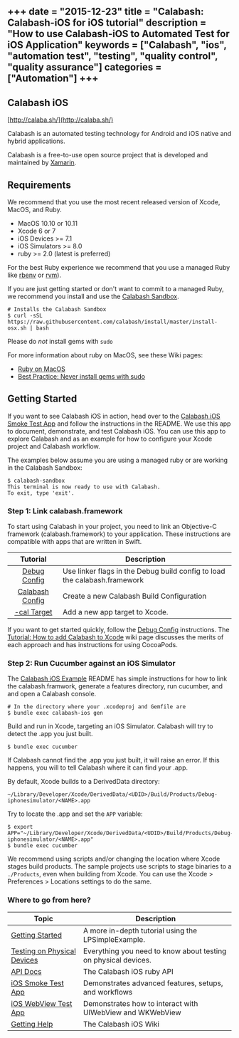 +++
date = "2015-12-23"
title = "Calabash: Calabash-iOS for iOS tutorial"
description = "How to use Calabash-iOS to Automated Test for iOS Application"
keywords = ["Calabash", "ios", "automation test", "testing", "quality control", "quality assurance"]
categories = ["Automation"]
+++
---
## Calabash iOS

[http://calaba.sh/](http://calaba.sh/)

Calabash is an automated testing technology for Android and iOS native and hybrid applications.

Calabash is a free-to-use open source project that is developed and maintained by [Xamarin](http://xamarin.com).

## Requirements

We recommend that you use the most recent released version of Xcode, MacOS, and Ruby.

* MacOS 10.10 or 10.11
* Xcode 6 or 7
* iOS Devices >= 7.1
* iOS Simulators >= 8.0
* ruby >= 2.0 (latest is preferred)

For the best Ruby experience we recommend that you use a managed Ruby
like [rbenv](https://github.com/sstephenson/rbenv) or [rvm](https://rvm.io/)).

If you are just getting started or don't want to commit to a managed Ruby, we
recommend you install and use the [Calabash Sandbox](https://github.com/calabash/install).

```
# Installs the Calabash Sandbox
$ curl -sSL https://raw.githubusercontent.com/calabash/install/master/install-osx.sh | bash
```

Please do *not* install gems with `sudo`

For more information about ruby on MacOS, see these Wiki pages:

* [Ruby on MacOS](https://github.com/calabash/calabash-ios/wiki/Ruby-on-MacOS)
* [Best Practice: Never install gems with sudo](https://github.com/calabash/calabash-ios/wiki/Best-Practice%3A--Never-install-gems-with-sudo)

## Getting Started

If you want to see Calabash iOS in action, head over to the [Calabash iOS Smoke Test App](https://github.com/calabash/ios-smoke-test-app) and follow the instructions in the README.  We use this app to document, demonstrate, and test Calabash iOS.  You can use this app to explore Calabash and as an example for how to configure your Xcode project and Calabash workflow.

The examples below assume you are using a managed ruby or are working in the Calabash
Sandbox:

```
$ calabash-sandbox
This terminal is now ready to use with Calabash.
To exit, type 'exit'.
```

### Step 1: Link calabash.framework

To start using Calabash in your project, you need to link an Objective-C framework (calabash.framework) to your application.  These instructions are compatible with apps
that are written in Swift.

|Tutorial|Description|
|:--------:|-----------|
|[Debug Config](https://github.com/calabash/calabash-ios/wiki/Tutorial%3A-Link-Calabash-in-Debug-config) | Use linker flags in the Debug build config to load the calabash.framework |
|[Calabash Config](https://github.com/calabash/calabash-ios/wiki/Tutorial%3A-Calabash-config) | Create a new Calabash Build Configuration |
|[-cal Target](https://github.com/calabash/calabash-ios/wiki/Tutorial%3A--Creating-a-cal-Target) | Add a new app target to Xcode.|

If you want to get started quickly, follow the [Debug Config](https://github.com/calabash/calabash-ios/wiki/Tutorial%3A-Link-Calabash-in-Debug-config) instructions.  The [Tutorial: How to add Calabash to Xcode](https://github.com/calabash/calabash-ios/wiki/Tutorial%3A-How-to-add-Calabash-to-Xcode) wiki page discusses the merits of each approach and has instructions for using CocoaPods.

### Step 2: Run Cucumber against an iOS Simulator

The [Calabash iOS Example](https://github.com/calabash/calabash-ios-example) README has simple instructions for how to link the calabash.framwork, generate a features directory, run cucumber, and and open a Calabash console.

```
# In the directory where your .xcodeproj and Gemfile are
$ bundle exec calabash-ios gen
```

Build and run in Xcode, targeting an iOS Simulator.  Calabash will try to detect the .app you just built.

```
$ bundle exec cucumber
```

If Calabash cannot find the .app you just built, it will raise an error.  If this happens, you will to tell Calabash where it can find your .app.

By default, Xcode builds to a DerivedData directory:

```
~/Library/Developer/Xcode/DerivedData/<UDID>/Build/Products/Debug-iphonesimulator/<NAME>.app
```

Try to locate the .app and set the `APP` variable:

```
$ export APP="~/Library/Developer/Xcode/DerivedData/<UDID>/Build/Products/Debug-iphonesimulator/<NAME>.app"
$ bundle exec cucumber
```

We recommend using scripts and/or changing the location where Xcode stages build products.  The sample projects use scripts to stage binaries to a `./Products`, even when building from Xcode.  You can use the Xcode > Preferences > Locations settings to do the same.

### Where to go from here?

| Topic | Description |
|-------|-------------|
| [Getting Started](https://github.com/calabash/calabash-ios/wiki/Getting-Started) | A more in-depth tutorial using the LPSimpleExample. |
| [Testing on Physical Devices](https://github.com/calabash/calabash-ios/wiki/Testing-on-Physical-Devices) | Everything you need to know about testing on physical devices. |
| [API Docs](http://calabashapi.xamarin.com/ios) | The Calabash iOS ruby API |
| [iOS Smoke Test App](https://github.com/calabash/ios-smoke-test-app) | Demonstrates advanced features, setups, and workflows|
| [iOS WebView Test App](https://github.com/calabash/ios-webview-test-app) | Demonstrates how to interact with UIWebView and WKWebView|
| [Getting Help](https://github.com/calabash/calabash-ios/wiki) | The Calabash iOS Wiki | 
